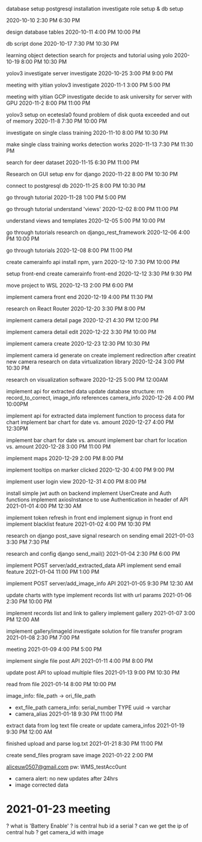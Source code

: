 
database setup
    postgresql installation
    investigate role setup & db setup

2020-10-10  2:30 PM 6:30 PM 

 
design database tables
2020-10-11  4:00 PM 10:00 PM

 
db script done
2020-10-17  7:30 PM 10:30 PM

learning object detection
search for projects and tutorial using yolo
2020-10-19 8:00 PM 10:30 PM

yolov3 investigate
server investigate
2020-10-25 3:00 PM 9:00 PM

meeting with yitian
yolov3 investigate
2020-11-1 3:00 PM 5:00 PM

meeting with yitian
GCP investigate
decide to ask university for server with GPU
2020-11-2 8:00 PM 11:00 PM

yolov3 setup on ecetesla0
    found problem of disk quota exceeded and out of memory
2020-11-8 7:30 PM 10:00 PM

investigate on single class training
2020-11-10 8:00 PM 10:30 PM

make single class training works
detection works
2020-11-13 7:30 PM 11:30 PM

search for deer dataset
2020-11-15 6:30 PM 11:00 PM

Research on GUI
setup env for django
2020-11-22 8:00 PM 10:30 PM

connect to postgresql db
2020-11-25 8:00 PM 10:30 PM

go through tutorial
2020-11-28 1:00 PM 5:00 PM

go through tutorial
understand 'views'
2020-12-02 8:00 PM 11:00 PM

understand views and templates
2020-12-05 5:00 PM 10:00 PM

go through tutorials
research on django_rest_framework
2020-12-06 4:00 PM 10:00 PM

go through tutorials
2020-12-08 8:00 PM 11:00 PM

create camerainfo api
install npm, yarn 
2020-12-10 7:30 PM 10:00 PM

setup front-end
create camerainfo front-end
2020-12-12 3:30 PM 9:30 PM

move project to WSL
2020-12-13 2:00 PM 6:00 PM

implement camera front end
2020-12-19 4:00 PM 11:30 PM

research on React Router
2020-12-20 3:30 PM 8:00 PM

implement camera detail page
2020-12-21 4:30 PM 12:00 PM

implement camera detail edit
2020-12-22 3:30 PM 10:00 PM

implement camera create
2020-12-23 12:30 PM 10:30 PM

implement camera id generate on create
implement redirection after creatint new camera
research on data virtualization library
2020-12-24 3:00 PM 10:30 PM

research on visualization software
2020-12-25 5:00 PM 12:00AM

implement api for extracted data
update database structure: rm record_to_correct, image_info references camera_info
2020-12-26 4:00 PM 10:00PM

implement api for extracted data
implement function to process data for chart
implement bar chart for date vs. amount
2020-12-27 4:00 PM 12:30PM

implement bar chart for date vs. amount
implement bar chart for location vs. amount
2020-12-28 3:00 PM 11:00 PM

implement maps
2020-12-29 2:00 PM 8:00 PM

implement tooltips on marker clicked
2020-12-30 4:00 PM 9:00 PM

implement user login view
2020-12-31 4:00 PM 8:00 PM

install simple jwt auth on backend
implement UserCreate and Auth functions
implement axiosInstance to use Authentication in header of API
2021-01-01 4:00 PM 12:30 AM

implement token refresh in front end
implement signup in front end
implement blacklist feature
2021-01-02 4:00 PM 10:30 PM

research on django post_save signal
research on sending email
2021-01-03 3:30 PM 7:30 PM

research and config django send_mail()
2021-01-04 2:30 PM 6:00 PM

implement POST server/add_extracted_data API
implement send email feature
2021-01-04 11:00 PM 1:00 PM

implement POST server/add_image_info API
2021-01-05 9:30 PM 12:30 AM

update charts with type
implement records list with url params
2021-01-06 2:30 PM 10:00 PM

implement records list and link to gallery
implement gallery
2021-01-07 3:00 PM 12:00 AM

implement gallery/imageId
investigate solution for file transfer program
2021-01-08 2:30 PM 7:00 PM

meeting
2021-01-09 4:00 PM 5:00 PM

implement single file post API
2021-01-11 4:00 PM 8:00 PM

update post API to upload multiple files
2021-01-13 9:00 PM 10:30 PM

read from file
2021-01-14 8:00 PM 10:00 PM

image_info: 
file_path -> ori_file_path
+ ext_file_path
camera_info:
serial_number TYPE uuid -> varchar
+ camera_alias
2021-01-18 9:30 PM 11:00 PM

extract data from log text file
create or update camera_infos
2021-01-19 9:30 PM 12:00 AM

finished upload and parse log.txt
2021-01-21 8:30 PM 11:00 PM

create send_files program
save image
2021-01-22 2:00 PM

aliceuw0507@gmail.com
pw: WMS_testAcc0unt


- camera alert: no new updates after 24hrs
- image corrected data


# 2021-01-23 meeting
? what is 'Battery Enable'
? is central hub id a serial
? can we get the ip of central hub
? get camera_id with image
